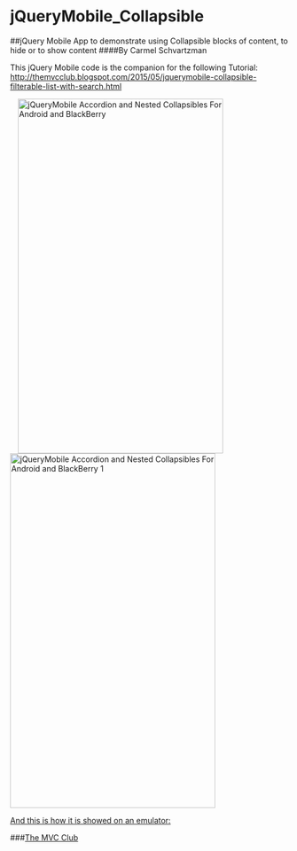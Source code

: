# jQueryMobile_Collapsible
##jQuery Mobile App to demonstrate using Collapsible blocks of content, to hide or to show content 
####By Carmel Schvartzman

This jQuery Mobile code is the companion for the following Tutorial:
 http://themvcclub.blogspot.com/2015/05/jquerymobile-collapsible-filterable-list-with-search.html

<a href="http://themvcclub.blogspot.com/2015/05/jquerymobile-collapsible-filterable-list-with-search.html" imageanchor="1" target="_self" style="margin-left: 1em; margin-right: 1em;">

<img alt="jQueryMobile Accordion and Nested Collapsibles For Android and BlackBerry        " border="0" height="640" src="http://2.bp.blogspot.com/-gtfltS4dt0s/VVReuT21niI/AAAAAAAAKr0/jDY8wBck08Y/s540/1.png" width="370" />

<img alt="jQueryMobile Accordion and Nested Collapsibles For Android and BlackBerry  1      " border="0" height="640" src="http://4.bp.blogspot.com/-Tn7XFbfVxmw/VVRevm01a_I/AAAAAAAAKsM/ua5Q_kekXhc/s540/2.png" width="370" />

And this is how it is showed on an emulator:


</a>


###<a href="http://themvcclub.blogspot.com/"   target="_new"  >The MVC Club</a>


